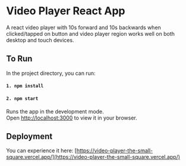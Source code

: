 # Video Player React App

A react video player with 10s forward and 10s backwards when clicked/tapped on button and video player region works well on both desktop and touch devices.

## To Run

In the project directory, you can run:

#### `1. npm install`
#### `2. npm start`

Runs the app in the development mode.\
Open [http://localhost:3000](http://localhost:3000) to view it in your browser.


## Deployment

You can experience it here: [https://video-player-the-small-square.vercel.app/](https://video-player-the-small-square.vercel.app/)
